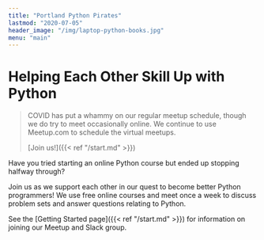```yaml
---
title: "Portland Python Pirates"
lastmod: "2020-07-05"
header_image: "/img/laptop-python-books.jpg"
menu: "main"
---
```


# Helping Each Other Skill Up with Python

> COVID has put a whammy on our regular meetup schedule, though we do try to meet occasionally online.  We continue to use Meetup.com to schedule the virtual meetups.
>
>  [Join us!]({{< ref "/start.md" >}})

Have you tried starting an online Python course but ended up stopping halfway through? 

Join us as we support each other in our quest to become better Python programmers!  We use free online courses and meet once a week to discuss problem sets and answer questions relating to Python.

See the [Getting Started page]({{< ref "/start.md" >}}) for information on joining our Meetup and Slack group.
